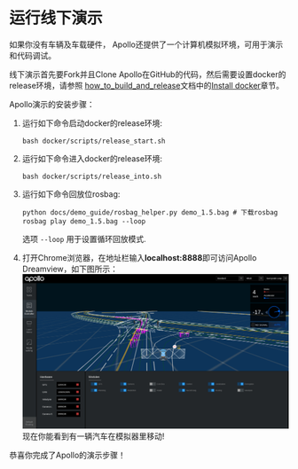 # 运行线下演示

如果你没有车辆及车载硬件， Apollo还提供了一个计算机模拟环境，可用于演示和代码调试。 

线下演示首先要Fork并且Clone Apollo在GitHub的代码，然后需要设置docker的release环境，请参照 [how_to_build_and_release](https://github.com/ApolloAuto/apollo/blob/master/docs/howto/how_to_build_and_release.md)文档中的[Install docker](https://github.com/ApolloAuto/apollo/blob/master/docs/howto/how_to_build_and_release.md#docker)章节。

Apollo演示的安装步骤：

1. 运行如下命令启动docker的release环境:

    ```
    bash docker/scripts/release_start.sh
    ```

2. 运行如下命令进入docker的release环境:

    ```
    bash docker/scripts/release_into.sh
    ```

3. 运行如下命令回放位rosbag:

    ```
    python docs/demo_guide/rosbag_helper.py demo_1.5.bag # 下载rosbag
    rosbag play demo_1.5.bag --loop
    ```

    选项 `--loop` 用于设置循环回放模式.

4. 打开Chrome浏览器，在地址栏输入**localhost:8888**即可访问Apollo Dreamview，如下图所示：
    ![](images/dv_trajectory.png)
   现在你能看到有一辆汽车在模拟器里移动!

恭喜你完成了Apollo的演示步骤！

